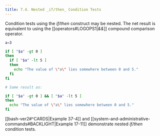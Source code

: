 ```yaml
---
title: 7.4. Nested _if/then_ Condition Tests
---
```


Condition tests using the _if/then_ construct may be nested. The net result is equivalent to using the [[operators#LOGOPS1|_&&_]] compound comparison operator.

```bash
a=3

if [ "$a" -gt 0 ]
then
  if [ "$a" -lt 5 ]
  then
    echo "The value of \"a\" lies somewhere between 0 and 5."
  fi
fi

# Same result as:

if [ "$a" -gt 0 ] && [ "$a" -lt 5 ]
then
  echo "The value of \"a\" lies somewhere between 0 and 5."
fi
```

[[bash-ver2#^CARDS|Example 37-4]] and [[system-and-administrative-commands#BACKLIGHT|Example 17-11]] demonstrate nested _if/then_ condition tests.
